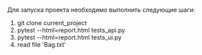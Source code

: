 Для запуска проекта необходимо выполнить следующие шаги:

1. git clone current_project
2. pytest --html=report.html tests_api.py
3. pytest --html=report.html tests_ui.py
4. read file 'Bag.txt'